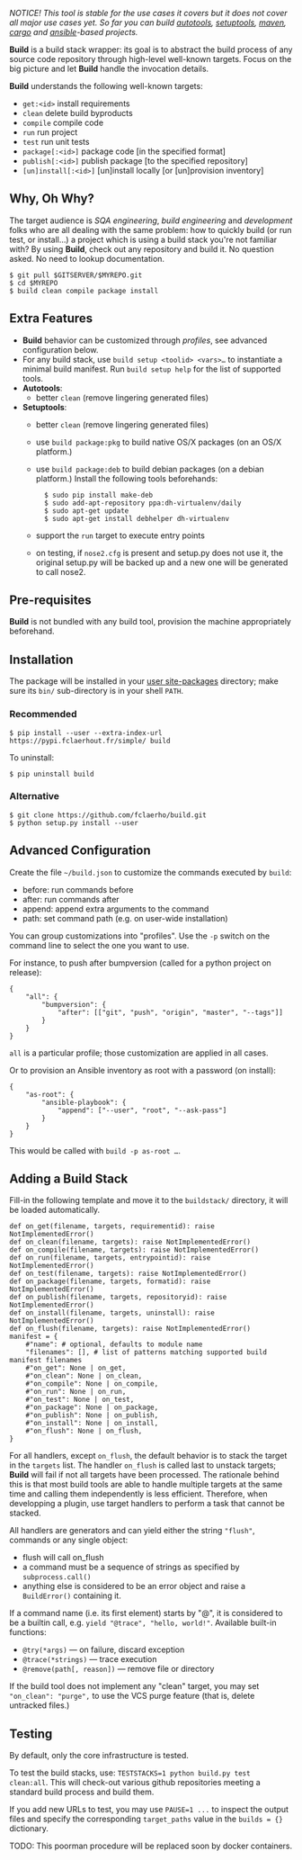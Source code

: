 *NOTICE!
This tool is stable for the use cases it covers but it does not cover all major use cases yet. So far you can build [autotools](https://www.sourceware.org/autobook), [setuptools](https://packaging.python.org), [maven](https://maven.apache.org), [cargo](http://doc.crates.io) and [ansible](http://docs.ansible.com/ansible/index.html)-based projects.*

**Build** is a build stack wrapper:
its goal is to abstract the build process of any source code repository through high-level well-known targets. Focus on the big picture and let **Build** handle the invocation details.

**Build** understands the following well-known targets:
  * `get:<id>` install requirements
  * `clean` delete build byproducts
  * `compile` compile code
  * `run` run project
  * `test` run unit tests
  * `package[:<id>]` package code [in the specified format]
  * `publish[:<id>]` publish package [to the specified repository]
  * `[un]install[:<id>]` [un]install locally [or [un]provision inventory]


Why, Oh Why?
------------

The target audience is _SQA engineering_, _build engineering_ and _development_ folks
who are all dealing with the same problem: how to quickly build (or run test, or install…)
a project which is using a build stack you're not familiar with?
By using **Build**, check out any repository and build it.
No question asked.
No need to lookup documentation.

	$ git pull $GITSERVER/$MYREPO.git
	$ cd $MYREPO
	$ build clean compile package install


Extra Features
--------------

  * **Build** behavior can be customized through _profiles_, see advanced configuration below.
  * For any build stack, use `build setup <toolid> <vars>…` to instantiate a minimal build manifest.
    Run `build setup help` for the list of supported tools.
  * **Autotools**:
    * better `clean` (remove lingering generated files)
  * **Setuptools**:
    * better `clean` (remove lingering generated files)
    * use `build package:pkg` to build native OS/X packages (on an OS/X platform.)
    * use `build package:deb` to build debian packages (on a debian platform.)
      Install the following tools beforehands:

			$ sudo pip install make-deb
			$ sudo add-apt-repository ppa:dh-virtualenv/daily
			$ sudo apt-get update
			$ sudo apt-get install debhelper dh-virtualenv

    * support the `run` target to execute entry points
    * on testing,
      if `nose2.cfg` is present and setup.py does not use it,
      the original setup.py will be backed up and a new one will be generated to call nose2.


Pre-requisites
--------------

**Build** is not bundled with any build tool, provision the machine appropriately beforehand.


Installation
------------

The package will be installed in your [user site-packages](https://www.python.org/dev/peps/pep-0370/#specification) directory; make sure its `bin/` sub-directory is in your shell `PATH`.

### Recommended

	$ pip install --user --extra-index-url https://pypi.fclaerhout.fr/simple/ build

To uninstall:

	$ pip uninstall build

### Alternative

	$ git clone https://github.com/fclaerho/build.git
	$ python setup.py install --user


Advanced Configuration
----------------------

Create the file `~/build.json` to customize the commands executed by `build`:

  * before: run commands before
  * after: run commands after
  * append: append extra arguments to the command
  * path: set command path (e.g. on user-wide installation)

You can group customizations into "profiles".
Use the `-p` switch on the command line to select the one you want to use.

For instance, to push after bumpversion (called for a python project on release):

	{
		"all": {
			"bumpversion": {
				"after": [["git", "push", "origin", "master", "--tags"]]
			}
		}
	}

`all` is a particular profile; those customization are applied in all cases.

Or to provision an Ansible inventory as root with a password (on install):

	{
		"as-root": {
			"ansible-playbook": {
				"append": ["--user", "root", "--ask-pass"]
			}
		}
	}

This would be called with `build -p as-root …`.


Adding a Build Stack
--------------------

Fill-in the following template and move it to the `buildstack/` directory, it will be loaded automatically.

	def on_get(filename, targets, requirementid): raise NotImplementedError()
	def on_clean(filename, targets): raise NotImplementedError()
	def on_compile(filename, targets): raise NotImplementedError()
	def on_run(filename, targets, entrypointid): raise NotImplementedError()
	def on_test(filename, targets): raise NotImplementedError()
	def on_package(filename, targets, formatid): raise NotImplementedError()
	def on_publish(filename, targets, repositoryid): raise NotImplementedError()
	def on_install(filename, targets, uninstall): raise NotImplementedError()
	def on_flush(filename, targets): raise NotImplementedError()
	manifest = {
		#"name": # optional, defaults to module name
		"filenames": [], # list of patterns matching supported build manifest filenames
		#"on_get": None | on_get,
		#"on_clean": None | on_clean,
		#"on_compile": None | on_compile,
		#"on_run": None | on_run,
		#"on_test": None | on_test,
		#"on_package": None | on_package,
		#"on_publish": None | on_publish,
		#"on_install": None | on_install,
		#"on_flush": None | on_flush,
	}

For all handlers, except `on_flush`, the default behavior is to stack the target in the `targets` list.
The handler `on_flush` is called last to unstack targets;
**Build** will fail if not all targets have been processed.
The rationale behind this is that most build tools are able to handle multiple targets at the same time and calling them independently is less efficient.
Therefore, when developping a plugin, use target handlers to perform a task that cannot be stacked.

All handlers are generators and can yield either the string `"flush"`, commands or any single object:
  * flush will call on_flush
  * a command must be a sequence of strings as specified by `subprocess.call()`
  * anything else is considered to be an error object and raise a `BuildError()` containing it.

If a command name (i.e. its first element) starts by "@", it is considered to be a builtin call,
e.g. `yield "@trace", "hello, world!"`.
Available built-in functions:
  * `@try(*args)` — on failure, discard exception
  * `@trace(*strings)` — trace execution
  * `@remove(path[, reason])` — remove file or directory

If the build tool does not implement any "clean" target, you may set `"on_clean": "purge",` to use the VCS purge feature (that is, delete untracked files.)


Testing
-------

By default, only the core infrastructure is tested.

To test the build stacks, use: `TESTSTACKS=1 python build.py test clean:all`.
This will check-out various github repositories meeting a standard build process and build them.

If you add new URLs to test, you may use `PAUSE=1 ...` to inspect the output files and specify the corresponding `target_paths` value in the `builds = {}` dictionary.

TODO: This poorman procedure will be replaced soon by docker containers.
